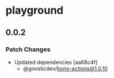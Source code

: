 # playground

## 0.0.2

### Patch Changes

- Updated dependencies [aa68c4f]
  - @gnosticdev/hono-actions@1.0.10
